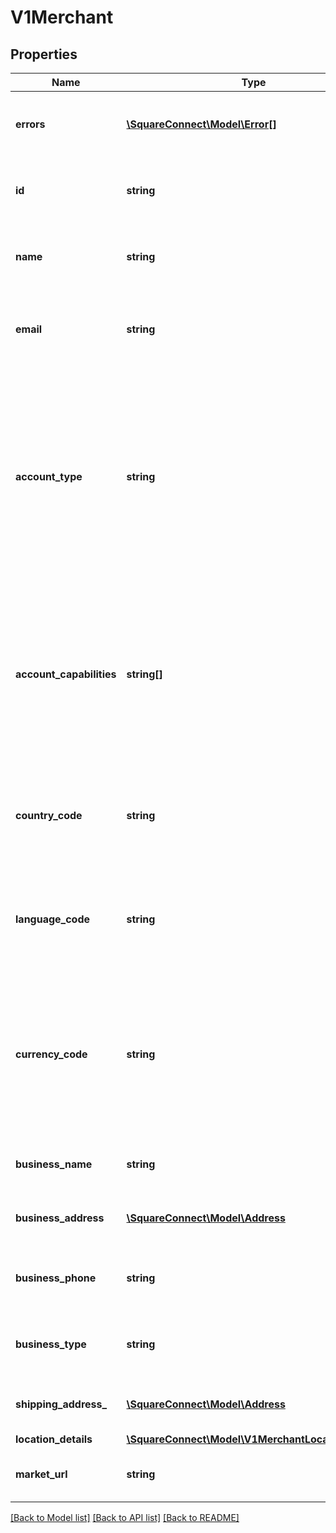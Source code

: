 # V1Merchant

## Properties
Name | Type | Description | Notes
------------ | ------------- | ------------- | -------------
**errors** | [**\SquareConnect\Model\Error[]**](Error.md) | Any errors that occurred during the request. | [optional] 
**id** | **string** | The merchant account&#39;s unique identifier. | [optional] 
**name** | **string** | The name associated with the merchant account. | [optional] 
**email** | **string** | The email address associated with the merchant account. | [optional] 
**account_type** | **string** | Indicates whether the merchant account corresponds to a single-location account (LOCATION) or a business account (BUSINESS). This value is almost always LOCATION. | [optional] 
**account_capabilities** | **string[]** | Capabilities that are enabled for the merchant&#39;s Square account. Capabilities that are not listed in this array are not enabled for the account. | [optional] 
**country_code** | **string** | The country associated with the merchant account, in ISO 3166-1-alpha-2 format. | [optional] 
**language_code** | **string** | The language associated with the merchant account, in BCP 47 format. | [optional] 
**currency_code** | **string** | The currency associated with the merchant account, in ISO 4217 format. For example, the currency code for US dollars is USD. | [optional] 
**business_name** | **string** | The name of the merchant&#39;s business. | [optional] 
**business_address** | [**\SquareConnect\Model\Address**](Address.md) | The address of the merchant&#39;s business. | [optional] 
**business_phone** | **string** | The phone number of the merchant&#39;s business. | [optional] 
**business_type** | **string** | The type of business operated by the merchant. | [optional] 
**shipping_address_** | [**\SquareConnect\Model\Address**](Address.md) | The merchant&#39;s shipping address. | [optional] 
**location_details** | [**\SquareConnect\Model\V1MerchantLocationDetails**](V1MerchantLocationDetails.md) |  | [optional] 
**market_url** | **string** | The URL of the merchant&#39;s online store. | [optional] 

[[Back to Model list]](../README.md#documentation-for-models) [[Back to API list]](../README.md#documentation-for-api-endpoints) [[Back to README]](../README.md)


